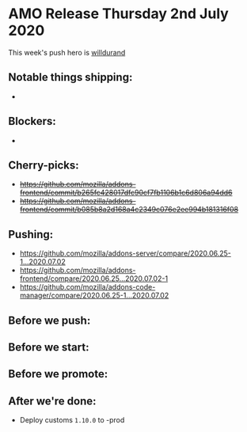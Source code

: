 # AMO Release Thursday 2nd July 2020

This week's push hero is [willdurand](https://github.com/willdurand)

## Notable things shipping:

-

## Blockers:

-

## Cherry-picks:

- ~~https://github.com/mozilla/addons-frontend/commit/b265fc428017dfc90cf7fb1106b1c6d806a94dd6~~
- ~~https://github.com/mozilla/addons-frontend/commit/b085b8a2d168a4c2349c076e2ee994b181316f08~~

## Pushing:

- https://github.com/mozilla/addons-server/compare/2020.06.25-1...2020.07.02
- https://github.com/mozilla/addons-frontend/compare/2020.06.25...2020.07.02-1
- https://github.com/mozilla/addons-code-manager/compare/2020.06.25-1...2020.07.02

## Before we push:

## Before we start:

## Before we promote:

## After we're done:

- Deploy customs `1.10.0` to -prod

